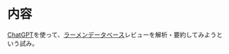 # 内容
[ChatGPT](https://chat.openai.com/chat)を使って、[ラーメンデータベース](https://ramendb.supleks.jp/)レビューを解析・要約してみようという試み。
